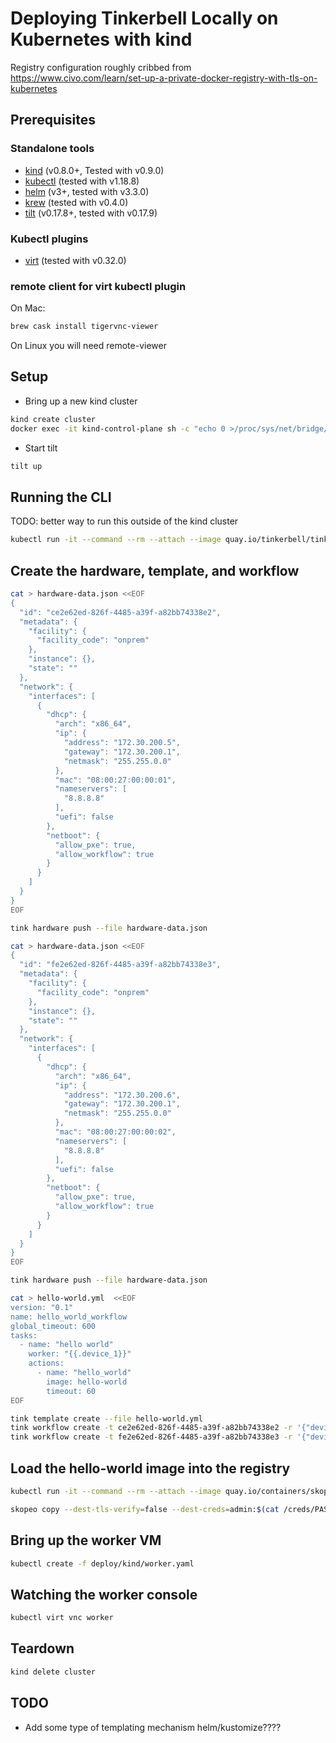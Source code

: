 # Deploying Tinkerbell Locally on Kubernetes with kind

Registry configuration roughly cribbed from https://www.civo.com/learn/set-up-a-private-docker-registry-with-tls-on-kubernetes

## Prerequisites

### Standalone tools

- [kind](https://kind.sigs.k8s.io/) (v0.8.0+, Tested with v0.9.0)
- [kubectl](https://kubernetes.io/docs/tasks/tools/install-kubectl/) (tested with v1.18.8)
- [helm](https://helm.sh/docs/intro/quickstart/) (v3+, tested with v3.3.0)
- [krew](https://krew.sigs.k8s.io/) (tested with v0.4.0)
- [tilt](https://tilt.dev) (v0.17.8+, tested with v0.17.9)

### Kubectl plugins

- [virt](https://kubevirt.io/user-guide/#/installation/virtctl?id=install-virtctl-with-krew) (tested with v0.32.0)

### remote client for virt kubectl plugin

On Mac:

```sh
brew cask install tigervnc-viewer
```

On Linux you will need remote-viewer

## Setup

- Bring up a new kind cluster

```sh
kind create cluster
docker exec -it kind-control-plane sh -c "echo 0 >/proc/sys/net/bridge/bridge-nf-call-iptables"
```

- Start tilt

```sh
tilt up
```

## Running the CLI

TODO: better way to run this outside of the kind cluster

```sh
kubectl run -it --command --rm --attach --image quay.io/tinkerbell/tink-cli:latest --env="TINKERBELL_GRPC_AUTHORITY=tink-server:42113" --env="TINKERBELL_CERT_URL=http://tink-server:42114/cert" cli /bin/ash
```

## Create the hardware, template, and workflow

```sh
cat > hardware-data.json <<EOF
{
  "id": "ce2e62ed-826f-4485-a39f-a82bb74338e2",
  "metadata": {
    "facility": {
      "facility_code": "onprem"
    },
    "instance": {},
    "state": ""
  },
  "network": {
    "interfaces": [
      {
        "dhcp": {
          "arch": "x86_64",
          "ip": {
            "address": "172.30.200.5",
            "gateway": "172.30.200.1",
            "netmask": "255.255.0.0"
          },
          "mac": "08:00:27:00:00:01",
          "nameservers": [
            "8.8.8.8"
          ],
          "uefi": false
        },
        "netboot": {
          "allow_pxe": true,
          "allow_workflow": true
        }
      }
    ]
  }
}
EOF

tink hardware push --file hardware-data.json

cat > hardware-data.json <<EOF
{
  "id": "fe2e62ed-826f-4485-a39f-a82bb74338e3",
  "metadata": {
    "facility": {
      "facility_code": "onprem"
    },
    "instance": {},
    "state": ""
  },
  "network": {
    "interfaces": [
      {
        "dhcp": {
          "arch": "x86_64",
          "ip": {
            "address": "172.30.200.6",
            "gateway": "172.30.200.1",
            "netmask": "255.255.0.0"
          },
          "mac": "08:00:27:00:00:02",
          "nameservers": [
            "8.8.8.8"
          ],
          "uefi": false
        },
        "netboot": {
          "allow_pxe": true,
          "allow_workflow": true
        }
      }
    ]
  }
}
EOF

tink hardware push --file hardware-data.json

cat > hello-world.yml  <<EOF
version: "0.1"
name: hello_world_workflow
global_timeout: 600
tasks:
  - name: "hello world"
    worker: "{{.device_1}}"
    actions:
      - name: "hello_world"
        image: hello-world
        timeout: 60
EOF

tink template create --file hello-world.yml
tink workflow create -t ce2e62ed-826f-4485-a39f-a82bb74338e2 -r '{"device_1":"08:00:28:00:00:01"}'
tink workflow create -t fe2e62ed-826f-4485-a39f-a82bb74338e3 -r '{"device_2":"08:00:28:00:00:02"}'
```

## Load the hello-world image into the registry

```sh
kubectl run -it --command --rm --attach --image quay.io/containers/skopeo:v1.1.1 --overrides='{ "apiVersion": "v1", "metadata": {"annotations": { "k8s.v1.cni.cncf.io/networks":"[{\"interface\":\"net1\",\"mac\":\"08:00:31:00:00:00\",\"ips\":[\"172.30.200.100/16\"],\"name\":\"tink-dev\",\"namespace\":\"default\"}]" } }, "spec": { "containers": [ { "name": "skopeo", "image": "quay.io/containers/skopeo:v1.1.1", "command": [ "sh" ], "tty": true, "stdin": true, "volumeMounts": [ { "name": "registry-creds", "mountPath": "/creds" } ] } ], "volumes": [ { "name": "registry-creds", "secret": { "secretName": "tink-registry-credentials" } } ] } }' skopeo -- sh

skopeo copy --dest-tls-verify=false --dest-creds=admin:$(cat /creds/PASSWORD) docker://hello-world docker://$(cat /creds/URL)/hello-world
```

## Bring up the worker VM

```sh
kubectl create -f deploy/kind/worker.yaml
```

## Watching the worker console

```sh
kubectl virt vnc worker
```

## Teardown

```sh
kind delete cluster
```

## TODO
- Add some type of templating mechanism helm/kustomize????
